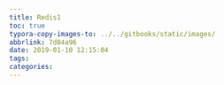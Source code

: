 ```yaml
---
title: Redis1
toc: true
typora-copy-images-to: ../../gitbooks/static/images/
abbrlink: 7d84a96
date: 2019-01-10 12:15:04
tags:
categories:
---
```

